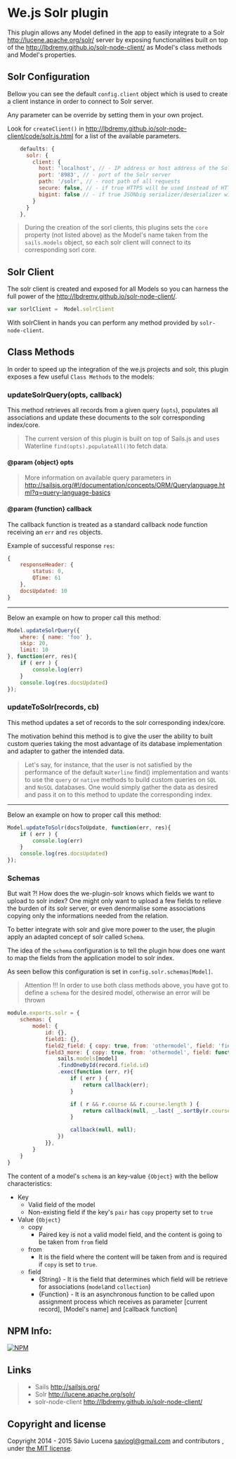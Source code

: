 # We.js Solr plugin
This plugin allows any Model defined in the app to easily integrate to a Solr http://lucene.apache.org/solr/ server by exposing functionalities built on top of the http://lbdremy.github.io/solr-node-client/ as Model's class methods and Model's properties.

## Solr Configuration
Bellow you can see the default `config.client` object which is used to create a client instance in order to connect to Solr server.

Any parameter can be override by setting them in your own project.

Look for `createClient()`  in http://lbdremy.github.io/solr-node-client/code/solr.js.html for a list of the available parameters.
```javascript
    defaults: {
      solr: {
        client: {
          host: 'localhost', // - IP address or host address of the Solr server
          port: '8983', // - port of the Solr server
          path: '/solr', // - root path of all requests
          secure: false, // - if true HTTPS will be used instead of HTTP
          bigint: false // - if true JSONbig serializer/deserializer will be used instead
        }
      }
    },
```
> During the creation of the sorl clients, this plugins sets the `core` property (not listed above) as the Model's name taken from the `sails.models` object, so each solr client will connect to its corresponding sorl core.

## Solr Client
The solr client is created and exposed for all Models so you can harness the full power of the http://lbdremy.github.io/solr-node-client/.

```javascript
var sorlClient =  Model.solrClient
```

With solrClient in hands you can perform any method provided by `solr-node-client`.

## Class Methods
In order to speed up the integration of the we.js projects and solr, this plugin exposes a few useful `Class Methods` to the models:
### updateSolrQuery(opts, callback)
This method retrieves all records from a given query (`opts`), populates all associations and update these documents to the solr corresponding index/core.
> The current version of this plugin is built on top of Sails.js and uses Waterline `find(opts).populateAll()`to fetch data. 

#### @param {object} opts
> More information on available query parameters in http://sailsjs.org/#!/documentation/concepts/ORM/Querylanguage.html?q=query-language-basics

#### @param {function} callback
The callback function is treated as a standard callback node function receiving an `err` and `res` objects.

Example of successful  response `res`:
```javascript
{ 
	responseHeader: { 
		status: 0,
		QTime: 61
	}, 
	docsUpdated: 10 
}
```
----------
Below an example on how to proper call this method:
```javascript
Model.updateSolrQuery({ 
	where: { name: 'foo' }, 
	skip: 20,
	limit: 10
}, function(err, res){
	if ( err ) {
		console.log(err)
	}
	console.log(res.docsUpdated)
});
```
### updateToSolr(records, cb)
This method updates a set of records to the solr corresponding index/core.

The motivation behind this method is to give the user the ability to built custom queries taking the most advantage of its database implementation and adapter to gather the intended data.

> Let's say, for instance, that the user is not satisfied by the performance of the default `Waterline` find() implementation and wants to use the `query` or `native` methods to build custom queries on `SQL` and `NoSQL` databases. One would simply gather the data as desired and pass it on to this method to update the corresponding index.

----------
Below an example on how to proper call this method:
```javascript
Model.updateToSolr(docsToUpdate, function(err, res){
	if ( err ) {
		console.log(err)
	}
	console.log(res.docsUpdated)
});
```
### Schemas
But wait ?! How does the we-plugin-solr knows which fields we want to upload to solr index? One might only want to upload a few fields to relieve the burden of its solr server, or even denormalise some associations copying only the informations needed from the relation.

To better integrate with solr and give more power to the user, the plugin apply an adapted concept of solr called `Schema`.

The idea of the `schema` configuration is to tell the plugin how does one want to map the fields from the application model to solr index.

As seen bellow this configuration is set in `config.solr.schemas[Model]`.

> Attention !!! In order to use both class methods above, you have got to define a `schema` for the desired model, otherwise an error will be thrown 

```javascript
module.exports.solr = {
	schemas: {
		model: {
			id: {},
			field1: {},
			field2_field: { copy: true, from: 'othermodel', field: 'field' },
			field3_more: { copy: true, from: 'othermodel', field: function( record, model, callback ){
				sails.models[model]
				.findOneById(record.field.id)
				.exec(function (err, r){
					if ( err ) {
						return callback(err);
					}

					if ( r && r.course && r.course.length ) {
						return callback(null, _.last( _.sortBy(r.course, 'endyear') ).name);
					}

					callback(null, null);
				})
			}},
		}
	}
}
```
The content of a model's `schema` is an key-value `{Object}` with the bellow characteristics:

 - Key
	 - Valid field of the model
	 - Non-existing field if the key's `pair` has `copy` property set to `true`
 - Value `{Object}`
	 - copy
		 - Paired key is not a valid model field, and the content is going to be taken from `from` field
	 - from
		 - It is the field where the content will be taken from and is required if `copy` is set to `true`.
	 - field
		 - {String} - It is the field that determines which field will be retrieve for associations (`model`and `collection`)
		 - {Function} - It is an asynchronous function to be called upon assignment process which receives as parameter [current record], [Model's name] and [callback function]

## NPM Info:
[![NPM](https://nodei.co/npm/we-plugin-solr.png?downloads=true&downloadRank=true&stars=true)](https://nodei.co/npm/we-plugin-solr/)

## Links
> * Sails http://sailsjs.org/
> * Solr http://lucene.apache.org/solr/
> * solr-node-client  http://lbdremy.github.io/solr-node-client/

## Copyright and license
Copyright 2014 - 2015 Sávio Lucena <saviogl@gmail.com> and contributors , under [the MIT license](LICENSE).